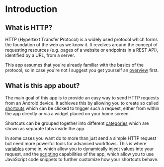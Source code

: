 # Introduction

## What is HTTP?

HTTP (**H**yper**t**ext **T**ransfer **P**rotocol) is a widely used protocol which forms the foundation of the web as we know it. It revolves around the concept of requesting resources (e.g. pages of a website or endpoints in a REST API), identified by a URL, from a server.

This app assumes that you're already familiar with the basics of the protocol, so in case you're not I suggest you get yourself an [overview](https://en.wikipedia.org/wiki/Hypertext_Transfer_Protocol) first.

## What is this app about?

The main goal of this app is to provide an easy way to send HTTP requests from an Android device. It achieves this by allowing you to create so called [shortcuts](shortcuts) which can be clicked to trigger such a request, either from within the app directly or via a widget placed on your home screen.

Shortcuts can be grouped together into different [categories](categories) which are shown as separate tabs inside the app.

In some cases you want do to more than just send a simple HTTP request but need more powerful tools for advanced workflows. This is where [variables](variables) come in, which allow you to dynamically inject values into your request, and the [scripting](scripting) capabilities of the app, which allow you to use JavaScript code snippets to further customize how your shortcuts behave.
